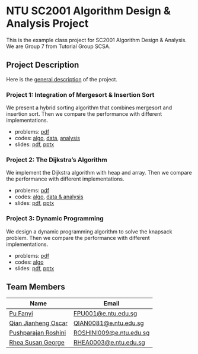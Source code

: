# NTU SC2001 Algorithm Design & Analysis Project

This is the example class project for SC2001 Algorithm Design & Analysis. We are Group 7 from Tutorial Group SCSA.

## Project Description

Here is the [general description](https://pufanyi.github.io/SC2001-Example-Class-Group7/info/General%20Information.pdf) of the project.

### Project 1: Integration of Mergesort & Insertion Sort

We present a hybrid sorting algorithm that combines mergesort and insertion sort. Then we compare the performance with different implementations.

- problems: [pdf](https://pufanyi.github.io/SC2001-Example-Class-Group7/Project1/problems/CX2101%20Project%201.pdf)
- codes: [algo](https://github.com/pufanyi/SC2001-Example-Class-Group7/tree/main/Project1/src), [data](https://github.com/pufanyi/SC2001-Example-Class-Group7/tree/main/Project1/data), [analysis](https://github.com/pufanyi/SC2001-Example-Class-Group7/tree/main/Project1/data_exploration)
- slides: [pdf](https://pufanyi.github.io/SC2001-Example-Class-Group7/Project1/slides/SC2001%20Example%20Class%201.pdf), [pptx](https://pufanyi.github.io/SC2001-Example-Class-Group7/Project1/slides/SC2001%20Example%20Class%201.pptx)

### Project 2: The Dijkstra’s Algorithm

We implement the Dijkstra algorithm with heap and array. Then we compare the performance with different implementations.

- problems: [pdf](https://pufanyi.github.io/SC2001-Example-Class-Group7/Project2/problems/CX2101%20Project%202.pdf)
- codes: [algo](https://github.com/pufanyi/SC2001-Example-Class-Group7/tree/main/Project2/src), [data & analysis](https://github.com/pufanyi/SC2001-Example-Class-Group7/tree/main/Project2/data)
- slides: [pdf](https://pufanyi.github.io/SC2001-Example-Class-Group7/Project2/slides/SC2001%20Example%20Class%202.pdf), [pptx](https://pufanyi.github.io/SC2001-Example-Class-Group7/Project2/slides/SC2001%20Example%20Class%202.pptx)

### Project 3: Dynamic Programming

We design a dynamic programming algorithm to solve the knapsack problem. Then we compare the performance with different implementations.

- problems: [pdf](https://pufanyi.github.io/SC2001-Example-Class-Group7/Project3/problems/Project%203.pdf)
- codes: [algo](https://github.com/pufanyi/SC2001-Example-Class-Group7/tree/main/Project3/src)
- slides: [pdf](https://pufanyi.github.io/SC2001-Example-Class-Group7/Project3/slides/SC2001%20Example%20Class%203.pdf), [pptx](https://pufanyi.github.io/SC2001-Example-Class-Group7/Project3/slides/SC2001%20Example%20Class%203.pptx)

## Team Members

| Name | Email |
|---|---|
| [Pu Fanyi](https://pufanyi.github.io) | [FPU001@e.ntu.edu.sg](mailto:FPU001@e.ntu.edu.sg) |
| [Qian Jianheng Oscar](https://oscar-threejs.vercel.app/) | [QIAN0081@e.ntu.edu.sg](mailto:QIAN0081@e.ntu.edu.sg) |
| [Pushparajan Roshini](https://github.com/pushparajanroshini) | [ROSHINI009@e.ntu.edu.sg](mailto:ROSHINI009@e.ntu.edu.sg) |
| [Rhea Susan George](https://github.com/rheasgeorge) | [RHEA0003@e.ntu.edu.sg](mailto:RHEA0003@e.ntu.edu.sg) |
